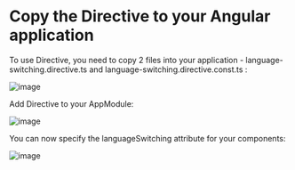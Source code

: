 # Copy the Directive to your Angular application

To use Directive, you need to copy 2 files into your application - language-switching.directive.ts and language-switching.directive.const.ts :

![image](https://user-images.githubusercontent.com/37323791/226741526-044fee39-0cb2-4fde-8403-331323722cb6.png)

Add Directive to your AppModule:

![image](https://user-images.githubusercontent.com/37323791/226741341-650c7a84-ca3a-482e-a655-974cb61b5639.png)

You can now specify the languageSwitching attribute for your components:

![image](https://user-images.githubusercontent.com/37323791/226741841-fbc35492-16b7-4b6f-9247-e1940248484a.png)

